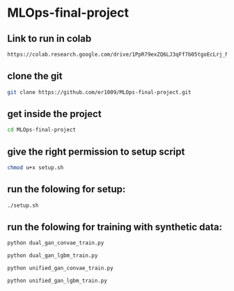 # MLOps-final-project
## Link to run in colab
```bash
https://colab.research.google.com/drive/1PpR79exZQ6LJ3qFf7b05tgoEcLrj_Naq?usp=sharing
```
## clone the git
```bash
git clone https://github.com/er1009/MLOps-final-project.git
```
## get inside the project
```bash
cd MLOps-final-project
```
## give the right permission to setup script
```bash
chmod u+x setup.sh
```
## run the folowing for setup:
```bash
./setup.sh
```
## run the folowing for training with synthetic data:
```bash
python dual_gan_convae_train.py

python dual_gan_lgbm_train.py

python unified_gan_convae_train.py

python unified_gan_lgbm_train.py
```

